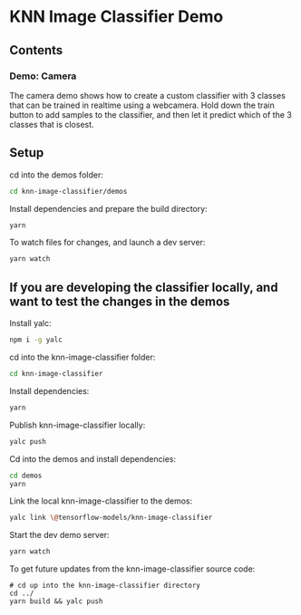 # KNN Image Classifier Demo

## Contents

### Demo: Camera

The camera demo shows how to create a custom classifier with 3 classes that can be trained in realtime using a webcamera. Hold down the train button to add samples to the classifier, and then let it predict which of the 3 classes that is closest.

## Setup

cd into the demos folder:

```sh
cd knn-image-classifier/demos
```

Install dependencies and prepare the build directory:

```sh
yarn
```

To watch files for changes, and launch a dev server:

```sh
yarn watch
```

## If you are developing the classifier locally, and want to test the changes in the demos

Install yalc:
```sh
npm i -g yalc
```

cd into the knn-image-classifier folder:
```sh
cd knn-image-classifier
```

Install dependencies:
```sh
yarn
```

Publish knn-image-classifier locally:
```sh
yalc push
```

Cd into the demos and install dependencies:

```sh
cd demos
yarn
```

Link the local knn-image-classifier to the demos:
```sh
yalc link \@tensorflow-models/knn-image-classifier
```

Start the dev demo server:
```sh
yarn watch
```

To get future updates from the knn-image-classifier source code:
```
# cd up into the knn-image-classifier directory
cd ../
yarn build && yalc push
```
